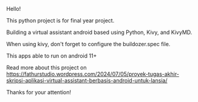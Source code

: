 Hello!

This python project is for final year project.

Building a virtual assistant android based using Python, Kivy, and KivyMD.

When using kivy, don't forget to configure the buildozer.spec file.

This apps able to run on android 11+

Read more about this project on https://fathurstudio.wordpress.com/2024/07/05/proyek-tugas-akhir-skripsi-aplikasi-virtual-assistant-berbasis-android-untuk-lansia/

Thanks for your attention!

